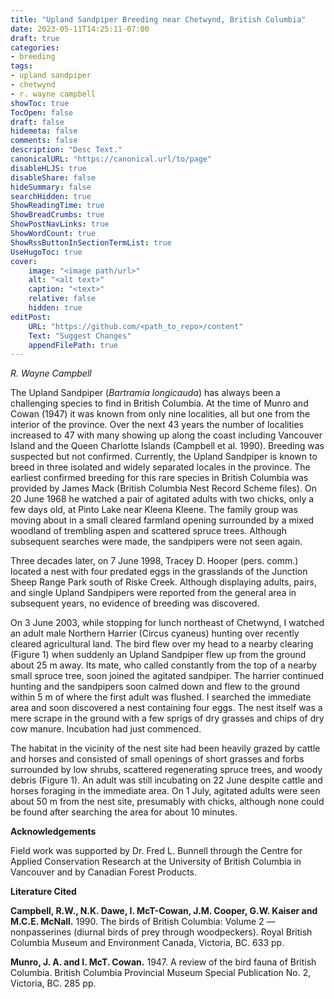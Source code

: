 ```yaml
---
title: "Upland Sandpiper Breeding near Chetwynd, British Columbia"
date: 2023-05-11T14:25:11-07:00
draft: true
categories:
- breeding
tags:
- upland sandpiper
- chetwynd
- r. wayne campbell
showToc: true
TocOpen: false
draft: false
hidemeta: false
comments: false
description: "Desc Text."
canonicalURL: "https://canonical.url/to/page"
disableHLJS: true 
disableShare: false
hideSummary: false
searchHidden: true
ShowReadingTime: true
ShowBreadCrumbs: true
ShowPostNavLinks: true
ShowWordCount: true
ShowRssButtonInSectionTermList: true
UseHugoToc: true
cover:
    image: "<image path/url>" 
    alt: "<alt text>" 
    caption: "<text>" 
    relative: false
    hidden: true
editPost:
    URL: "https://github.com/<path_to_repo>/content"
    Text: "Suggest Changes" 
    appendFilePath: true 
---
```


*R. Wayne Campbell*

The Upland Sandpiper (*Bartramia longicauda*) has always been a challenging species to find in British Columbia. At the time of Munro and Cowan (1947) it was known from only nine localities, all but one from the interior of the province. Over the next 43 years the number of localities increased to 47 with many showing up along the coast including Vancouver Island and the Queen Charlotte Islands (Campbell et al. 1990). Breeding was suspected but not confirmed. Currently, the Upland Sandpiper is known to breed in three isolated and widely separated locales in the province. 
The earliest confirmed breeding for this rare species in British Columbia was provided by James Mack (British Columbia Nest Record Scheme files). On 20 June 1968 he watched a pair of agitated adults with two chicks, only a few days old, at Pinto Lake near Kleena Kleene. The family group was moving about in a small cleared farmland opening surrounded by a mixed woodland of trembling aspen and scattered spruce trees. Although subsequent searches were made, the sandpipers were not seen again.

Three decades later, on 7 June 1998, Tracey D. Hooper (pers. comm.) located a nest with four predated eggs in the grasslands of the Junction Sheep Range Park south of Riske Creek. Although displaying adults, pairs, and single Upland Sandpipers were reported from the general area in subsequent years, no evidence of breeding was discovered.

On 3 June 2003, while stopping for lunch northeast of Chetwynd, I watched an adult male Northern Harrier (Circus cyaneus) hunting over recently cleared agricultural land. The bird flew over my head to a nearby clearing (Figure 1) when suddenly an Upland Sandpiper flew up from the ground about 25 m away. Its mate, who called constantly from the top of a nearby small spruce tree, soon joined the agitated sandpiper. The harrier continued hunting and the sandpipers soon calmed down and flew to the ground within 5 m of where the first adult was flushed. I searched the immediate area and soon discovered a nest containing four eggs. The nest itself was a mere scrape in the ground with a few sprigs of dry grasses and chips of dry cow manure. Incubation had just commenced.

The habitat in the vicinity of the nest site had been heavily grazed by cattle and horses and consisted of small openings of short grasses and forbs surrounded by low shrubs, scattered regenerating spruce trees, and woody debris (Figure 1). An adult was still incubating on 22 June despite cattle and horses foraging in the immediate area. On 1 July, agitated adults were seen about 50 m from the nest site, presumably with chicks, although none could be found after searching the area for about 10 minutes.

**Acknowledgements**

Field work was supported by Dr. Fred L. Bunnell through the Centre for Applied Conservation Research at the University of British Columbia in Vancouver and by Canadian Forest Products.

**Literature Cited**

**Campbell, R.W., N.K. Dawe, I. McT-Cowan, J.M. Cooper, G.W. Kaiser and M.C.E. McNall.** 1990. The birds of British Columbia: Volume 2 — nonpasserines (diurnal birds of prey through woodpeckers). Royal British Columbia Museum and Environment Canada, Victoria, BC. 633 pp. 

**Munro, J. A. and I. McT. Cowan.** 1947. A review of the bird fauna of British Columbia. British Columbia Provincial Museum Special Publication No. 2, Victoria, BC. 285 pp.